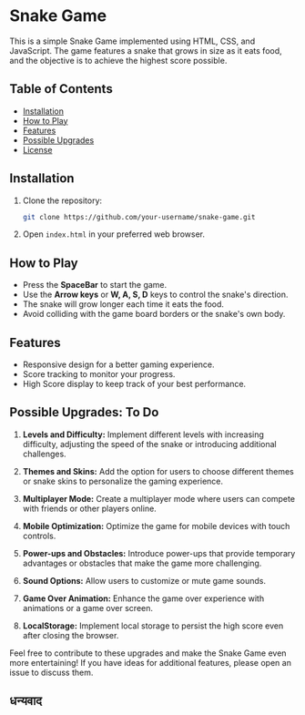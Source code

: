 # Snake Game

This is a simple Snake Game implemented using HTML, CSS, and JavaScript. The game features a snake that grows in size as it eats food, and the objective is to achieve the highest score possible.

## Table of Contents

- [Installation](#installation)
- [How to Play](#how-to-play)
- [Features](#features)
- [Possible Upgrades](#possible-upgrades)
- [License](#license)

## Installation

1. Clone the repository:

   ```bash
   git clone https://github.com/your-username/snake-game.git
   ```

2. Open `index.html` in your preferred web browser.

## How to Play

- Press the **SpaceBar** to start the game.
- Use the **Arrow keys** or **W, A, S, D** keys to control the snake's direction.
- The snake will grow longer each time it eats the food.
- Avoid colliding with the game board borders or the snake's own body.

## Features

- Responsive design for a better gaming experience.
- Score tracking to monitor your progress.
- High Score display to keep track of your best performance.

## Possible Upgrades: To Do

1. **Levels and Difficulty:** Implement different levels with increasing difficulty, adjusting the speed of the snake or introducing additional challenges.

2. **Themes and Skins:** Add the option for users to choose different themes or snake skins to personalize the gaming experience.

3. **Multiplayer Mode:** Create a multiplayer mode where users can compete with friends or other players online.

4. **Mobile Optimization:** Optimize the game for mobile devices with touch controls.

5. **Power-ups and Obstacles:** Introduce power-ups that provide temporary advantages or obstacles that make the game more challenging.

6. **Sound Options:** Allow users to customize or mute game sounds.

7. **Game Over Animation:** Enhance the game over experience with animations or a game over screen.

8. **LocalStorage:** Implement local storage to persist the high score even after closing the browser.

Feel free to contribute to these upgrades and make the Snake Game even more entertaining! If you have ideas for additional features, please open an issue to discuss them.

## धन्यवाद

